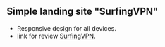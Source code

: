 ## Simple landing site "SurfingVPN"

- Responsive design for all devices.
- link for review [SurfingVPN](https://alexsey92.github.io/SurfingVPN_ver2/).
